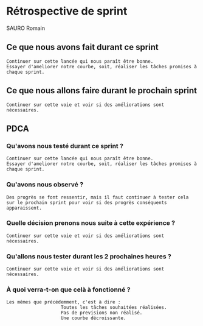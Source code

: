 # Rétrospective de sprint

SAURO Romain

## Ce que nous avons fait durant ce sprint
    Continuer sur cette lancée qui nous paraît être bonne.
    Essayer d'ameliorer notre courbe, soit, réaliser les tâches promises à chaque sprint.

## Ce que nous allons faire durant le prochain sprint
	Continuer sur cette voie et voir si des améliorations sont nécessaires.

## PDCA 
### Qu'avons nous testé durant ce sprint ?
    Continuer sur cette lancée qui nous paraît être bonne.
    Essayer d'ameliorer notre courbe, soit, réaliser les tâches promises à chaque sprint.

### Qu'avons nous observé ?
	Des progrès se font ressentir, mais il faut continuer à tester cela sur le prochain sprint pour voir si des progrès conséquents apparaissent.

### Quelle décision prenons nous suite à cette expérience ?
	Continuer sur cette voie et voir si des améliorations sont nécessaires.

### Qu'allons nous tester durant les 2 prochaines heures ?
	Continuer sur cette voie et voir si des améliorations sont nécessaires.

### À quoi verra-t-on que celà à fonctionné ?
    Les mêmes que précédemment, c'est à dire :
                    	Toutes les tâches souhaitées réalisées.
                    	Pas de previsions non réalisé.
                    	Une courbe décroissante.